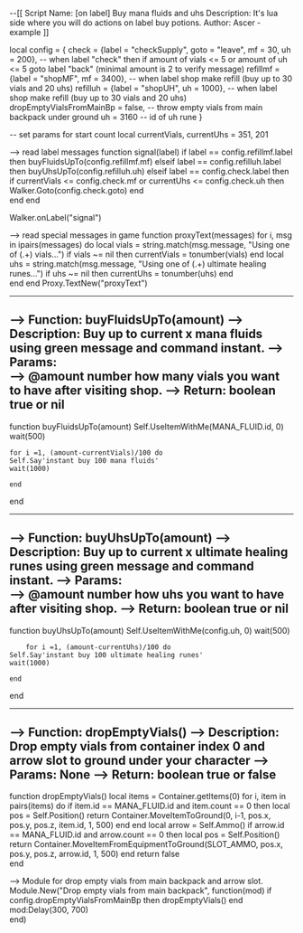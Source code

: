 --[[
    Script Name:        [on label] Buy mana fluids and uhs
    Description:        It's lua side where you will do actions on label buy potions.
    Author:             Ascer - example
]]

local config = {
    check = {label = "checkSupply", goto = "leave", mf = 30, uh = 200},       -- when label "check" then if amount of vials <= 5 or amount of uh <= 5 goto label "back" (minimal amount is 2 to verify message)
    refillmf = {label = "shopMF", mf = 3400},                    -- when label shop make refill (buy up to 30 vials and 20 uhs)
    refilluh = {label = "shopUH", uh = 1000},                    -- when label shop make refill (buy up to 30 vials and 20 uhs)
    dropEmptyVialsFromMainBp = false,                                -- throw empty vials from main backpack under ground
    uh = 3160                                                       -- id of uh rune
}


-- set params for start count
local currentVials, currentUhs = 351, 201

--> read label messages
function signal(label)
    if label == config.refillmf.label then
        buyFluidsUpTo(config.refillmf.mf)
	elseif label == config.refilluh.label then
        buyUhsUpTo(config.refilluh.uh)
    elseif label == config.check.label then
        if currentVials <= config.check.mf or currentUhs <= config.check.uh then
            Walker.Goto(config.check.goto)
        end    
    end
end

Walker.onLabel("signal")

--> read special messages in game
function proxyText(messages) 
    for i, msg in ipairs(messages) do 
        local vials = string.match(msg.message, "Using one of (.+) vials...")
        if vials ~= nil then
            currentVials = tonumber(vials)
        end
        local uhs = string.match(msg.message, "Using one of (.+) ultimate healing runes...")
        if uhs ~= nil then
            currentUhs = tonumber(uhs)
        end    
    end 
end 
Proxy.TextNew("proxyText")     

----------------------------------------------------------------------------------------------------------------------------------------------------------
--> Function:       buyFluidsUpTo(amount)
--> Description:    Buy up to current x mana fluids using green message and command instant.
--> Params:         
-->                 @amount number how many vials you want to have after visiting shop.
--> Return:         boolean true or nil
----------------------------------------------------------------------------------------------------------------------------------------------------------
function buyFluidsUpTo(amount)
    Self.UseItemWithMe(MANA_FLUID.id, 0)
    wait(500)
	
	for i =1, (amount-currentVials)/100 do
	Self.Say'instant buy 100 mana fluids'
	wait(1000)

    end    
end

----------------------------------------------------------------------------------------------------------------------------------------------------------
--> Function:       buyUhsUpTo(amount)
--> Description:    Buy up to current x ultimate healing runes using green message and command instant.
--> Params:         
-->                 @amount number how uhs you want to have after visiting shop.
--> Return:         boolean true or nil
----------------------------------------------------------------------------------------------------------------------------------------------------------
function buyUhsUpTo(amount)
    Self.UseItemWithMe(config.uh, 0)
    wait(500)
	
		for i =1, (amount-currentUhs)/100 do
	Self.Say'instant buy 100 ultimate healing runes'
	wait(1000)

    end    
end

----------------------------------------------------------------------------------------------------------------------------------------------------------
--> Function:       dropEmptyVials()
--> Description:    Drop empty vials from container index 0 and arrow slot to ground under your character
--> Params:         None
--> Return:         boolean true or false
----------------------------------------------------------------------------------------------------------------------------------------------------------
function dropEmptyVials()
    local items = Container.getItems(0)
    for i, item in pairs(items) do
        if item.id == MANA_FLUID.id and item.count == 0  then
            local pos = Self.Position()
            return Container.MoveItemToGround(0, i-1, pos.x, pos.y, pos.z, item.id, 1, 500) 
        end
    end
    local arrow = Self.Ammo()
    if arrow.id == MANA_FLUID.id and arrow.count == 0 then
        local pos = Self.Position()
        return Container.MoveItemFromEquipmentToGround(SLOT_AMMO, pos.x, pos.y, pos.z, arrow.id, 1, 500)
    end
    return false    
end    


--> Module for drop empty vials from main backpack and arrow slot.
Module.New("Drop empty vials from main backpack", function(mod)
    if config.dropEmptyVialsFromMainBp then
        dropEmptyVials()
    end    
    mod:Delay(300, 700)    
end)
